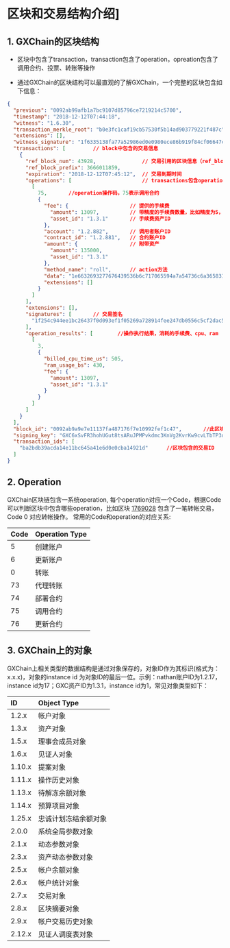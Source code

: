# 区块和交易结构介绍]

## 1. GXChain的区块结构

- 区块中包含了transaction，transaction包含了operation，opreation包含了调用合约、投票、转账等操作


- 通过GXChain的区块结构可以最直观的了解GXChain，一个完整的区块包含如下信息：

``` json
{
  "previous": "0092ab99afb1a7bc9107d85796ce7219214c5700",                   //上一个区块的ID
  "timestamp": "2018-12-12T07:44:18",                                       //生成区块的时间戳
  "witness": "1.6.30",                                                      //出块的公信节点对象ID
  "transaction_merkle_root": "b0e3fc1caf19cb57530f5b14ad903779221f487c",    //交易默克尔根
  "extensions": [],
  "witness_signature": "1f6335138fa77a52986ed0e0980ece86b919f84cf06647c2fdea3382578287c2e5403088d960cd75d5d5f134647bae80d1189e0a417f0d5bc127b294949864d662",    //公信节点签名
  "transactions": [         // block中包含的交易信息
    {
      "ref_block_num": 43928,               // 交易引用的区块信息（ref_block_num、ref_block_prefix皆来自之前的区块ID，可自己指定）
      "ref_block_prefix": 3666011859,
      "expiration": "2018-12-12T07:45:12",  // 交易到期时间
      "operations": [                       // transactions包含operations
        [
          75,       //operation操作码，75表示调用合约
          {
            "fee": {                    // 提供的手续费
              "amount": 13097,          // 带精度的手续费数量，比如精度为5，则除以100000
              "asset_id": "1.3.1"       // 手续费资产ID
            },
            "account": "1.2.882",       // 调用者账户ID
            "contract_id": "1.2.881",   // 合约账户ID
            "amount": {                 // 附带资产
              "amount": 135000,
              "asset_id": "1.3.1"
            },
            "method_name": "roll",      // action方法
            "data": "1e6632693277676439536b6c717065594a7a54736c6a3658316e4873797941008813",     //action参数
            "extensions": []
          }
        ]
      ],
      "extensions": [],
      "signatures": [       // 交易签名
        "1f254c944ee1bc26437f0d093ef1f05269a728914fee247db0556c5cf2dac52158124c495ddb404be83f5f08ac7960593ae0e2ccc9372d138c873d68bd6b9a99b6"
      ],
      "operation_results": [        //操作执行结果，消耗的手续费、cpu、ram
        [
          3,
          {
            "billed_cpu_time_us": 505,
            "ram_usage_bs": 430,
            "fee": {
              "amount": 13097,
              "asset_id": "1.3.1"
            }
          }
        ]
      ]
    }
  ],
  "block_id": "0092ab9a9e7e11137fa487176f7e10992fef1c47",       //此区块的ID
  "signing_key": "GXC6xSvFR3hohUGut8tsARuJPMPvkdmc3KnVg2KvrKw9cvLTbTP3u",   //出块公信节点的公钥
  "transaction_ids": [
    "ba2bdb39acda14e11bc645a41e6d0e0cba14921d"      //区块包含的交易ID
  ]
}
```
## 2. Operation

GXChain区块链包含一系统operation, 每个operation对应一个Code，根据Code可以判断区块中包含哪些operation，比如区块 [1769028](https://block.gxb.io/#/block/1769028) 包含了一笔转帐交易，Code 0 对应转帐操作。 常用的Code和operation的对应关系:

| Code | Operation Type |
| :--- | :--- |
| 5 | 创建账户 |
| 6 | 更新账户 |
| 0 | 转账 |
| 73 | 代理转账 |
| 74 | 部署合约 |
| 75 | 调用合约 |
| 76 | 更新合约 |

## 3. GXChain上的对象

GXChain上相关类型的数据结构是通过对象保存的，对象ID作为其标识(格式为：x.x.x)，对象的instance id 为对象ID的最后一位。示例：nathan账户ID为1.2.17，instance id为17；GXC资产ID为1.3.1，instance id为1，常见对象类型如下：

| ID | Object Type |
| :--- | :--- |
| 1.2.x | 帐户对象 |
| 1.3.x | 资产对象 |
| 1.5.x | 理事会成员对象 |
| 1.6.x | 见证人对象 |
| 1.10.x | 提案对象 |
| 1.11.x | 操作历史对象 |
| 1.13.x | 待解冻余额对象 |
| 1.14.x | 预算项目对象 |
| 1.25.x | 忠诚计划冻结余额对象 |
| 2.0.0 | 系统全局参数对象 |
| 2.1.x | 动态参数对象 |
| 2.3.x | 资产动态参数对象 |
| 2.5.x | 帐户余额对象 |
| 2.6.x | 帐户统计对象 |
| 2.7.x | 交易对象 |
| 2.8.x | 区块摘要对象 |
| 2.9.x | 帐户交易历史对象 |
| 2.12.x | 见证人调度表对象 |
